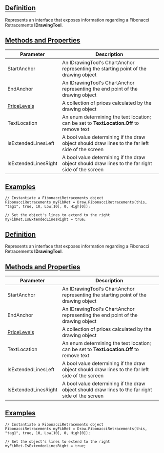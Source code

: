 ## [Definition](https://developer.ninjatrader.com/docs/desktop/fibonacciretracements\#definition)

Represents an interface that exposes information regarding a Fibonacci Retracements **IDrawingTool**.

## [Methods and Properties](https://developer.ninjatrader.com/docs/desktop/fibonacciretracements\#methods-and-properties)

| Parameter | Description |
| --- | --- |
| StartAnchor | An IDrawingTool's ChartAnchor representing the starting point of the drawing object |
| EndAnchor | An IDrawingTool's ChartAnchor representing the end point of the drawing object |
| [PriceLevels](https://developer.ninjatrader.com/docs/desktop/pricelevels) | A collection of prices calculated by the drawing object |
| TextLocation | An enum determining the text location; can be set to **TextLocation.Off** to remove text |
| IsExtendedLinesLeft | A bool value determining if the draw object should draw lines to the far left side of the screen |
| IsExtendedLinesRight | A bool value determining if the draw object should draw lines to the far right side of the screen |

## [Examples](https://developer.ninjatrader.com/docs/desktop/fibonacciretracements\#examples)

```jsx-150469391 csharp
// Instantiate a FibonacciRetracements object
FibonacciRetracements myFibRet = Draw.FibonacciRetracements(this, "tag1", true, 10, Low[10], 0, High[0]);

// Set the object's lines to extend to the right
myFibRet.IsExtendedLinesRight = true;

```

## [Definition](https://developer.ninjatrader.com/docs/desktop/fibonacciretracements\#definition)

Represents an interface that exposes information regarding a Fibonacci Retracements **IDrawingTool**.

## [Methods and Properties](https://developer.ninjatrader.com/docs/desktop/fibonacciretracements\#methods-and-properties)

| Parameter | Description |
| --- | --- |
| StartAnchor | An IDrawingTool's ChartAnchor representing the starting point of the drawing object |
| EndAnchor | An IDrawingTool's ChartAnchor representing the end point of the drawing object |
| [PriceLevels](https://developer.ninjatrader.com/docs/desktop/pricelevels) | A collection of prices calculated by the drawing object |
| TextLocation | An enum determining the text location; can be set to **TextLocation.Off** to remove text |
| IsExtendedLinesLeft | A bool value determining if the draw object should draw lines to the far left side of the screen |
| IsExtendedLinesRight | A bool value determining if the draw object should draw lines to the far right side of the screen |

## [Examples](https://developer.ninjatrader.com/docs/desktop/fibonacciretracements\#examples)

```jsx-150469391 csharp
// Instantiate a FibonacciRetracements object
FibonacciRetracements myFibRet = Draw.FibonacciRetracements(this, "tag1", true, 10, Low[10], 0, High[0]);

// Set the object's lines to extend to the right
myFibRet.IsExtendedLinesRight = true;

```